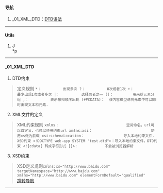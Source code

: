 #### 导航  
1. _01_XML_DTD：[DTD语法](#user-content-_01_xml_dtd)  
----
#### Utils  
1. J   
*p  
----
#### _01_XML_DTD  
1. DTD约束  
>定义规则
`
     *：          出现多次
     ?：          0次或者1次
     +：          最少出现1次或者多次
     |：          选择两者之一
     ()：         用来给元素分组
     ,：          表示按照顺序出现
     (#PCDATA)：  该内容模型说明元素中可以同时出现文本和元素.
`  
2. XML文件的定义  
>XML约束规则
`
     xmlns：                               空间命名，url可以自定义，也可以使用约束url
     xmlns:xsi：                           使用xs做为前缀
     xsi:schemaLocation：                  导入本地约束文件，XSD约束
     <!DOCTYPE web-app SYSTEM "test.dtd">：导入本地约束文件，DTD约束
     <![cdata[ 转成字符形式 ]]>：            不会被浏览器解析
`  
3. XSD约束  
>XSD定义规则`
    xmlns:xs="http://www.baidu.com"
    targetNamespace="http://www.baidu.com"
    xmlns="http://www.baidu.com"
    elementFormDefault="qualified"  
`  
[跳转导航](#user-content-导航)  
----
